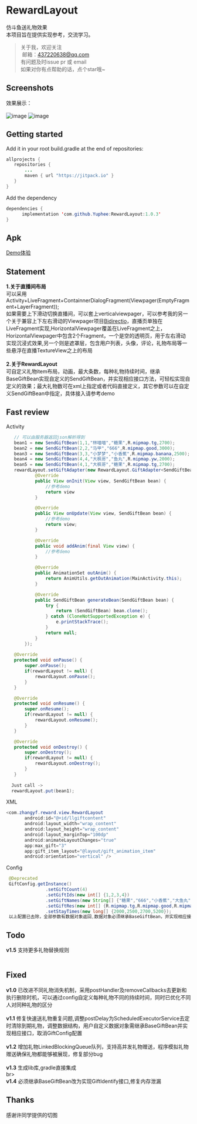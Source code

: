 # RewardLayout
仿斗鱼送礼物效果<br>
本项目旨在提供实现参考，交流学习。<br>
> 关于我，欢迎关注  
  邮箱：437220638@qq.com<br>
  有问题及时issue pr 或 email<br>
  如果对你有点帮助的话，点个star哦~
 
## Screenshots
效果展示：<br><br>
![image](/screenshots/photo.gif) ![image](/screenshots/photo2.gif)

## Getting started
Add it in your root build.gradle at the end of repositories:
 ```java
allprojects {
    repositories {
        ...
        maven { url "https://jitpack.io" }
    }
}
 ```
 Add the dependency
  ```java
 dependencies {
        implementation 'com.github.Yuphee:RewardLayout:1.0.3'
}
 ```

## Apk
[Demo体验](/sample.apk)

## Statement
**1.关于直播间布局**<br>
可以采用Activity+LiveFragment+ContainnerDialogFragment(Viewpager(EmptyFragment+LayerFragment));<br>
如果需要上下滑动切换直播间，可以套上verticalviewpager，可以参考我的另一个关于兼容上下左右滑动的Viewpager项目[Bidirectio](https://github.com/Yuphee/Bidirectio)，直播页单独在LiveFragment实现,HorizontalViewpager覆盖在LiveFragment之上，HorizontalViewpager中包含2个Fragment，一个是空的透明页，用于左右滑动实现沉浸式效果,另一个则是遮罩层，包含用户列表，头像，评论，礼物布局等一些悬浮在直播TextureView之上的布局<br><br>
**2.关于RewardLayout**<br>
可自定义礼物item布局，动画，最大条数，每种礼物持续时间，继承BaseGiftBean实现自定义的SendGiftBean，并实现相应接口方法，可轻松实现自定义的效果；最大礼物数可在xml上指定或者代码直接定义，其它参数可以在自定义SendGiftBean中指定，具体接入请参考demo

## Fast review
Activity
 ```java
    // 可以由服务器返回json解析得到
    bean1 = new SendGiftBean(1,1,"林喵喵","糖果",R.mipmap.tg,2700);
    bean2 = new SendGiftBean(2,2,"马甲","666",R.mipmap.good,3000);
    bean3 = new SendGiftBean(3,3,"小梦梦","小香蕉",R.mipmap.banana,2500);
    bean4 = new SendGiftBean(4,4,"大枫哥","鱼丸",R.mipmap.yw,2000);
    bean5 = new SendGiftBean(4,1,"大枫哥","糖果",R.mipmap.tg,2700);
    rewardLayout.setGiftAdapter(new RewardLayout.GiftAdapter<SendGiftBean>() {
            @Override
            public View onInit(View view, SendGiftBean bean) {
                //参考demo
                return view
            }

            @Override
            public View onUpdate(View view, SendGiftBean bean) {
                //参考demo
                return view;
            }

            @Override
            public void addAnim(final View view) {
                //参考demo
            }

            @Override
            public AnimationSet outAnim() {
                return AnimUtils.getOutAnimation(MainActivity.this);
            }

            @Override
            public SendGiftBean generateBean(SendGiftBean bean) {
                try {
                    return (SendGiftBean) bean.clone();
                } catch (CloneNotSupportedException e) {
                    e.printStackTrace();
                }
                return null;
            }
        });
        
    @Override
    protected void onPause() {
        super.onPause();
        if(rewardLayout != null) {
            rewardLayout.onPause();
        }
    }

    @Override
    protected void onResume() {
        super.onResume();
        if(rewardLayout != null) {
            rewardLayout.onResume();
        }
    }

    @Override
    protected void onDestroy() {
        super.onDestroy();
        if(rewardLayout != null) {
            rewardLayout.onDestroy();
        }
    }
    
   Just call ->
   rewardLayout.put(bean1);
```
XML
 ```java
<com.zhangyf.reward.view.RewardLayout
        android:id="@+id/llgiftcontent"
        android:layout_width="wrap_content"
        android:layout_height="wrap_content"
        android:layout_marginTop="100dp"
        android:animateLayoutChanges="true"
        app:max_gift="3"
        app:gift_item_layout="@layout/gift_animation_item"
        android:orientation="vertical" />
```
Config
 ```java
  @Deprecated
  GiftConfig.getInstance()
                .setGiftCount(4)
                .setGiftIds(new int[] {1,2,3,4})
                .setGiftNames(new String[] {"糖果","666","小香蕉","大鱼丸"})
                .setGiftRes(new int[] {R.mipmap.tg,R.mipmap.good,R.mipmap.banana,R.mipmap.yw})
                .setStayTimes(new long[] {2000,2500,2700,5200});
  以上配置已去除，全部参数有数据对象返回,数据对象必须继承BaseGiftBean，并实现相应接口，具体参考demo
 ```
## Todo
**v1.5** 支持更多礼物替换规则<br>
 
## Fixed 
**v1.0** 已改进不同礼物消失机制，采用postHandler及removeCallbacks去更新和执行删除时机，可以通过config自定义每种礼物不同的持续时间，同时已优化不同人对同种礼物的区分<br><br>
**v1.1** 修复快速送礼物重复问题,调整postDelay为ScheduledExecutorService去定时清除到期礼物，调整数据结构，用户自定义数据对象需继承BaseGiftBean并实现相应接口，取消GiftConfig配置<br><br>
**v1.2** 增加礼物LinkedBlockingQueue队列，支持高并发礼物赠送，程序模拟礼物赠送确保礼物都能够被展现，修复部分bug<br><br>
**v1.3** 生成lib库,gradle直接集成<br>br><br>
**v1.4** 必须继承BaseGiftBean改为实现GiftIdentify接口,修复内存泄漏<br>


## Thanks
感谢许同学提供的切图
